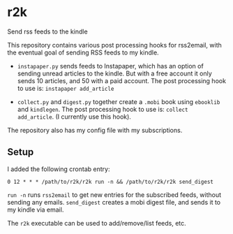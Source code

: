 # r2k

Send rss feeds to the kindle

This repository contains various post processing hooks for rss2email, with the
eventual goal of sending RSS feeds to my kindle.

- `instapaper.py` sends feeds to Instapaper, which has an option of sending
  unread articles to the kindle.  But with a free account it only sends 10
  articles, and 50 with a paid account.  The post processing hook to use is:
  `instapaper add_article`

- `collect.py` and `digest.py` together create a `.mobi` book using `ebooklib`
  and `kindlegen`. The post processing hook to use is: `collect add_article`.
  (I currently use this hook).

The repository also has my config file with my subscriptions.

## Setup

I added the following crontab entry:

    0 12 * * * /path/to/r2k/r2k run -n && /path/to/r2k/r2k send_digest

`run -n` runs `rss2email` to get new entries for the subscribed feeds, without
sending any emails.  `send_digest` creates a mobi digest file, and sends it to
my kindle via email.

The `r2k` executable can be used to add/remove/list feeds, etc.
